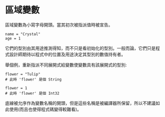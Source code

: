 # 區域變數

區域變數為小寫字母開頭。當其初次被指派值時被宣告。

```crystal
name = "Crystal"
age = 1
```

它們的型別由其用途推測得知，而不只是看初始化的型別。一般而論，它們只是程式設計師期待以程式中的位置及用途決定其型別的數值持有者。

舉個例，重新指派不同展開式給變數使變數具有該展開式的型別:

```crystal
flower = "Tulip"
# 此時 'flower' 是個 String

flower = 1
# 此時 'flower' 是個 Int32
```

底線被允序作為變數名稱的開頭，但是這些名稱是被編譯器所保留，所以不建議如此使用(而且也使得程式碼變得較難看)。
